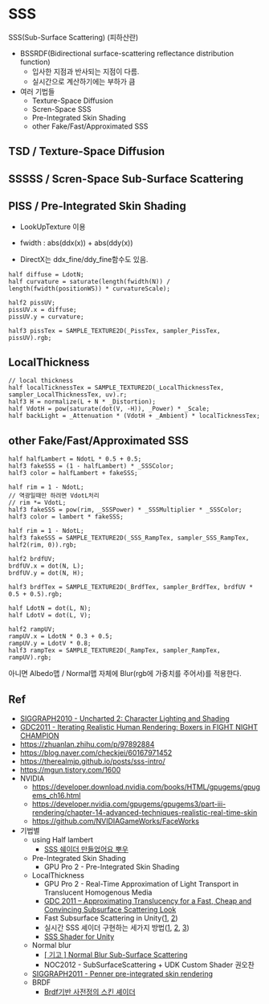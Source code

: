 # SSS

SSS(Sub-Surface Scattering) (피하산란)

- BSSRDF(Bidirectional surface-scattering reflectance distribution function)
  - 입사한 지점과 반사되는 지점이 다름.
  - 실시간으로 계산하기에는 부하가 큼
- 여러 기법들
  - Texture-Space Diffusion
  - Scren-Space SSS
  - Pre-Integrated Skin Shading
  - other Fake/Fast/Approximated SSS

## TSD / Texture-Space Diffusion

## SSSSS / Scren-Space Sub-Surface Scattering

## PISS / Pre-Integrated Skin Shading

- LookUpTexture 이용

- fwidth : abs(ddx(x)) + abs(ddy(x))
- DirectX는 ddx_fine/ddy_fine함수도 있음.

``` hlsl
half diffuse = LdotN;
half curvature = saturate(length(fwidth(N)) / length(fwidth(positionWS)) * curvatureScale);

half2 pissUV;
pissUV.x = diffuse;
pissUV.y = curvature;

half3 pissTex = SAMPLE_TEXTURE2D(_PissTex, sampler_PissTex, pissUV).rgb;
```

## LocalThickness

``` hlsl
// local thickness
half localTicknessTex = SAMPLE_TEXTURE2D(_LocalThicknessTex, sampler_LocalThicknessTex, uv).r;
half3 H = normalize(L + N * _Distortion);
half VdotH = pow(saturate(dot(V, -H)), _Power) * _Scale;
half backLight = _Attenuation * (VdotH + _Ambient) * localTicknessTex;
```

## other Fake/Fast/Approximated SSS

``` hlsl
half halfLambert = NdotL * 0.5 + 0.5;
half3 fakeSSS = (1 - halfLambert) * _SSSColor;
half3 color = halfLambert + fakeSSS;
```

``` hlsl
half rim = 1 - NdotL;
// 역광일때만 하려면 VdotL처리
// rim *= VdotL;
half3 fakeSSS = pow(rim, _SSSPower) * _SSSMultiplier * _SSSColor;
half3 color = lambert * fakeSSS;
```

``` hlsl
half rim = 1 - NdotL;
half3 fakeSSS = SAMPLE_TEXTURE2D(_SSS_RampTex, sampler_SSS_RampTex, half2(rim, 0)).rgb;
```

``` hlsl
half2 brdfUV;
brdfUV.x = dot(N, L);
brdfUV.y = dot(N, H);

half3 brdfTex = SAMPLE_TEXTURE2D(_BrdfTex, sampler_BrdfTex, brdfUV * 0.5 + 0.5).rgb;
```

``` hlsl
half LdotN = dot(L, N);
half LdotV = dot(L, V);

half2 rampUV;
rampUV.x = LdotN * 0.3 + 0.5;
rampUV.y = LdotV * 0.8;
half3 rampTex = SAMPLE_TEXTURE2D(_RampTex, sampler_RampTex, rampUV).rgb;
```

아니면 Albedo맵 / Normal맵 자체에 Blur(rgb에 가중치를 주어서)를 적용한다.

## Ref

- [SIGGRAPH2010 - Uncharted 2: Character Lighting and Shading](https://advances.realtimerendering.com/s2010/index.html)
- [GDC2011 - Iterating Realistic Human Rendering: Boxers in FIGHT NIGHT CHAMPION](https://www.gdcvault.com/browse/gdc-11/play/1014661)
- <https://zhuanlan.zhihu.com/p/97892884>
- <https://blog.naver.com/checkjei/60167971452>
- <https://therealmjp.github.io/posts/sss-intro/>
- <https://mgun.tistory.com/1600>
- NVIDIA
  - <https://developer.download.nvidia.com/books/HTML/gpugems/gpugems_ch16.html>
  - <https://developer.nvidia.com/gpugems/gpugems3/part-iii-rendering/chapter-14-advanced-techniques-realistic-real-time-skin>
  - <https://github.com/NVIDIAGameWorks/FaceWorks>
- 기법별
  - using Half lambert
    - [SSS 쉐이더 만들었어요 뿌우](http://chulin28ho.egloos.com/5591833)
  - Pre-Integrated Skin Shading
    - GPU Pro 2 - Pre-Integrated Skin Shading
  - LocalThickness
    - GPU Pro 2 - Real-Time Approximation of Light Transport in Translucent Homogenous Media
    - [GDC 2011 – Approximating Translucency for a Fast, Cheap and Convincing Subsurface Scattering Look](https://colinbarrebrisebois.com/2011/03/07/gdc-2011-approximating-translucency-for-a-fast-cheap-and-convincing-subsurface-scattering-look/)
    - Fast Subsurface Scattering in Unity([1](https://www.alanzucconi.com/2017/08/30/fast-subsurface-scattering-1/), [2](https://www.alanzucconi.com/2017/08/30/fast-subsurface-scattering-2/))
    - 실시간 SSS 셰이더 구현하는 세가지 방법([1](https://blog.naver.com/mnpshino/221442188568), [2](https://blog.naver.com/mnpshino/221442196618), [3](https://blog.naver.com/mnpshino/221442210257))
    - [SSS Shader for Unity](https://chulin28ho.tistory.com/515)
  - Normal blur
    - [[ 기고 ] Normal Blur Sub-Surface Scattering](https://lifeisforu.tistory.com/517)
    - NOC2012 - SubSurfaceScattering + UDK Custom Shader 권오찬
  - [SIGGRAPH2011 - Penner pre-integrated skin rendering](https://www.slideshare.net/leegoonz/penner-preintegrated-skin-rendering-siggraph-2011-advances-in-realtime-rendering-course)
  - BRDF
    - [Brdf기반 사전정의 스킨 셰이더](https://www.slideshare.net/jalnaga/brdf)
